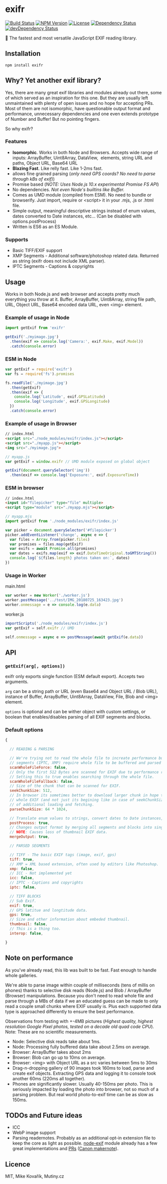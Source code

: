 # exifr

[![Build Status](https://travis-ci.org/MikeKovarik/exifr.png)](https://travis-ci.org/MikeKovarik/exifr)
[![NPM Version](https://img.shields.io/npm/v/exifr.svg?style=flat)](https://npmjs.org/package/exifr)
[![License](http://img.shields.io/npm/l/exifr.svg?style=flat)](LICENSE)
[![Dependency Status](https://david-dm.org/MikeKovarik/exifr.svg)](https://david-dm.org/MikeKovarik/exifr)
[![devDependency Status](https://david-dm.org/MikeKovarik/exifr/dev-status.svg)](https://david-dm.org/MikeKovarik/exifr#info=devDependencies)

📑 The fastest and most versatile JavaScript EXIF reading library.

## Installation

```
npm install exifr
```

## Why? Yet another exif library?

Yes, there are many great exif libraries and modules already out there, some of which served as an inspiration for this one. But they are usually left unmaintained with plenty of open issues and no hope for accepting PRs. Most of them are not isomorphic, have questionable output format and performance, unnecessary dependencies and one even extends prototype of Number and Buffer! But no pointing fingers.

So why exifr?

### Features

* **Isomorphic**. Works in both Node and Browsers. Accepts wide range of inputs: ArrayBuffer, Uint8Array, DataView, <img> elements, string URL and paths, Object URL, Base64 URL
* **Blazing Fast**. Like relly fast. Like 1-2ms fast.
* allows fine grained parsing (*only need GPS coords? No need to parse through kBs of exif)*)
* Promise based (*NOTE: Uses Node.js 10.x experimental Promise FS API*)
* No dependencies. *Not even Node's builtins like Buffer.*
* Comes as UMD module (compiled from ESM). No need to bundle or browserify. Just import, require or \<script\> it in your .mjs, .js or .html file.
* Simple output, meaningful descriptive strings instead of enum values, dates converted to Date instances, etc... (Can be disabled with options.postProcess)
* Written is ES6 as an ES Module.

### Supports

* Basic TIFF/EXIF support
* XMP Segments - Additional software/photoshop related data. Returned as string (exifr does not include XML parser).
* IPTC Segments - Captions & copyrights


## Usage

Works in both Node.js and web browser and accepts pretty much everything you throw at it. Buffer, ArrayBuffer, Uint8Array, string file path, URL, Object URL, Base64 encoded data URL, even \<img\> element.

### Example of usage in Node

```js
import getExif from 'exifr'

getExif('./myimage.jpg')
  .then(exif => console.log('Camera:', exif.Make, exif.Model))
  .catch(console.error)
```

### ESM in Node

```js
var getExif = require('exifr')
var fs = require('fs').promises

fs.readFile('./myimage.jpg')
  .then(getExif)
  .then(exif => {
    console.log('Latitude', exif.GPSLatitude)
    console.log('Longitude', exif.GPSLongitude)
  })
  .catch(console.error)
```

### Example of usage in Browser

```html
// index.html
<script src="./node_modules/exifr/index.js"></script>
<script src="./myapp.js"></script>
<img src="./myimage.jpg">
```

```js
// myapp.js
var getExif = window.exifr // UMD module exposed on global object

getExif(document.querySelector('img'))
  .then(exif => console.log('Exposure:', exif.ExposureTime))
```

### ESM in browser

```html
// index.html
<input id="filepicker" type="file" multiple>
<script type="module" src="./myapp.mjs"></script>
```

```js
// myapp.mjs
import getExif from './node_modules/exifr/index.js'

var picker = document.querySelector('#filepicker')
picker.addEventListener('change', async e => {
  var files = Array.from(picker.files)
  var promises = files.map(getExif)
  var exifs = await Promise.all(promises)
  var dates = exifs.map(exif => exif.DateTimeOriginal.toGMTString())
  console.log(`${files.length} photos taken on:`, dates)
})
```

### Usage in Worker

main.html

```js
var worker = new Worker('./worker.js')
worker.postMessage('../test/IMG_20180725_163423.jpg')
worker.onmessage = e => console.log(e.data)
```


worker.js

```js
importScripts('./node_modules/exifr/index.js')
var getExif = self.exifr // UMD

self.onmessage = async e => postMessage(await getExif(e.data))
```

## API

### `getExif(arg[, options])`

exifr only exports single function (ESM default export). Accepts two arguments.

`arg` can be a string path or URL (even Base64 and Object URL / Blob URL), instance of Buffer, ArrayBuffer, Uint8Array, DataView, File, Blob and \<img> element.

`options` is optional and can be wither object with custom settings, or boolean that enables/disables parsing of all EXIF segments and blocks.

### Default options

```js
{

  // READING & PARSING

  // We're trying not to read the whole file to increate performance but certain
  // segments (IPTC, XMP) require whole file to be buffered and parsed through.
  scanWholeFileForce: false,
  // Only the first 512 Bytes are scanned for EXIF due to performance reasons.
  // Setting this to true enables searching through the whole file.
  scanWholeFileFallback: false,
  // Size of the chunk that can be scanned for EXIF.
  seekChunkSize: 512,
  // In browser its sometimes better to download larger chunk in hope that it contains the
  // whole EXIF (and not just its begining like in case of seekChunkSize) in prevetion
  // of additional loading and fetching.
  parseChunkSize: 64 * 1024,

  // Translate enum values to strings, convert dates to Date instances, etc...
  postProcess: true,
  // Changes output format by merging all segments and blocks into single object.
  // NOTE: Causes loss of thumbnail EXIF data.
  mergeOutput: true,

  // PARSED SEGMENTS

  // TIFF - The basic EXIF tags (image, exif, gps)
  tiff: true,
  // XMP = XML based extension, often used by editors like Photoshop.
  xmp: false,
  // ICC - Not implemented yet
  icc: false,
  // IPTC - Captions and copyrights
  iptc: false,

  // TIFF BLOCKS
  // Sub Exif.
  exif: true,
  // GPS latitue and longtitude data.
  gps: true,
  // Size and other information about embeded thumbnail.
  thumbnail: false,
  // This is a thing too.
  interop: false,

}
```

## Note on performance

As you've already read, this lib was built to be fast. Fast enough to handle whole galleries.

We're able to parse image within couple of milliseconds (tens of millis on phones) thanks to selective disk reads (Node.js) and Blob / ArrayBuffer (Browser) manipulations. Because you don't need to read whole file and parse through a MBs of data if we an educated guess can be made to only read a couple small chunks where EXIF usually is. Plus each supported data type is approached differently to ensure the best performance.

Observations from testing with +-4MB pictures (*Highest quality, highest resolution Google Pixel photos, tested on a decade old quad code CPU*). Note: These are no scientific measurements.

* Node: Selective disk reads take about 1ms.
* Node: Processing fully buffered data take about 2.5ms on average.
* Browser: ArrayBuffer takes about 2ms
* Browser: Blob can go up to 10ms on average.
* Browser: \<img> with Object URL as a src varies between 5ms to 30ms
* Drag-n-dropping gallery of 90 images took 160ms to load, parse and create exif objects. Extracting GPS data and logging it to console took another 60ms (220ms all together).
* Phones are significantly slower. Usually 40-150ms per photo. This is seriously impacted by loading the photo into browser, not so much of a parsing problem. But real world photo-to-exif time can be as slow as 150ms.

## TODOs and Future ideas
* ICC
* WebP image support
* Parsing readernotes. Probably as an additional opt-in extension file to keep the core as light as possible. [node-exif](https://github.com/gomfunkel/node-exif/tree/master/lib/exif/makernotes) module already has a few great implementations and [PRs](https://github.com/gomfunkel/node-exif/issues/25) ([Canon makernote](https://gist.github.com/redaktor/bae0ef2377ab70bc5276)).

## Licence

MIT, Mike Kovařík, Mutiny.cz